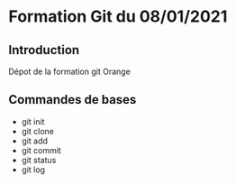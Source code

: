 # Formation Git du 08/01/2021

## Introduction

Dépot de la formation git Orange

## Commandes de bases

- git init
- git clone
- git add
- git commit
- git status
- git log

